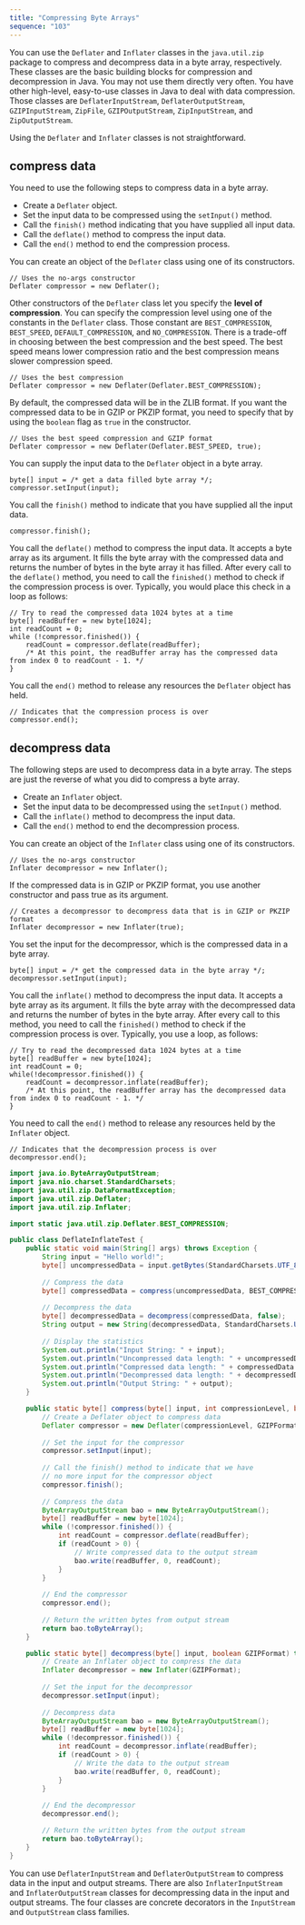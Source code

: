 ```yaml
---
title: "Compressing Byte Arrays"
sequence: "103"
---
```



You can use the `Deflater` and `Inflater` classes in the `java.util.zip` package
to compress and decompress data in a byte array, respectively.
These classes are the basic building blocks for compression and decompression in Java.
You may not use them directly very often.
You have other high-level, easy-to-use classes in Java to deal with data compression.
Those classes are `DeflaterInputStream`, `DeflaterOutputStream`,
`GZIPInputStream`, `ZipFile`, `GZIPOutputStream`, `ZipInputStream`, and `ZipOutputStream`.

Using the `Deflater` and `Inflater` classes is not straightforward.

## compress data

You need to use the following steps to compress data in a byte array.

- Create a `Deflater` object.
- Set the input data to be compressed using the `setInput()` method.
- Call the `finish()` method indicating that you have supplied all input data.
- Call the `deflate()` method to compress the input data.
- Call the `end()` method to end the compression process.

You can create an object of the `Deflater` class using one of its constructors.

```text
// Uses the no-args constructor
Deflater compressor = new Deflater();
```

Other constructors of the `Deflater` class let you specify the **level of compression**.
You can specify the compression level using one of the constants in the `Deflater` class.
Those constant are `BEST_COMPRESSION`, `BEST_SPEED`, `DEFAULT_COMPRESSION`, and `NO_COMPRESSION`.
There is a trade-off in choosing between the best compression and the best speed.
The best speed means lower compression ratio and the best compression means slower compression speed.

```text
// Uses the best compression
Deflater compressor = new Deflater(Deflater.BEST_COMPRESSION);
```

By default, the compressed data will be in the ZLIB format.
If you want the compressed data to be in GZIP or PKZIP format,
you need to specify that by using the `boolean` flag as `true` in the constructor.

```text
// Uses the best speed compression and GZIP format
Deflater compressor = new Deflater(Deflater.BEST_SPEED, true);
```

You can supply the input data to the `Deflater` object in a byte array.

```text
byte[] input = /* get a data filled byte array */;
compressor.setInput(input);
```

You call the `finish()` method to indicate that you have supplied all the input data.

```text
compressor.finish();
```

You call the `deflate()` method to compress the input data.
It accepts a byte array as its argument.
It fills the byte array with the compressed data and returns the number of bytes in the byte array it has filled.
After every call to the `deflate()` method,
you need to call the `finished()` method to check if the compression process is over.
Typically, you would place this check in a loop as follows:

```text
// Try to read the compressed data 1024 bytes at a time
byte[] readBuffer = new byte[1024];
int readCount = 0;
while (!compressor.finished()) {
    readCount = compressor.deflate(readBuffer);
    /* At this point, the readBuffer array has the compressed data from index 0 to readCount - 1. */
}
```

You call the `end()` method to release any resources the `Deflater` object has held.

```text
// Indicates that the compression process is over
compressor.end();
```

## decompress data

The following steps are used to decompress data in a byte array.
The steps are just the reverse of what you did to compress a byte array.

- Create an `Inflater` object.
- Set the input data to be decompressed using the `setInput()` method.
- Call the `inflate()` method to decompress the input data.
- Call the `end()` method to end the decompression process.

You can create an object of the `Inflater` class using one of its constructors.

```text
// Uses the no-args constructor
Inflater decompressor = new Inflater();
```

If the compressed data is in GZIP or PKZIP format, you use another constructor and pass true as its argument.

```text
// Creates a decompressor to decompress data that is in GZIP or PKZIP format
Inflater decompressor = new Inflater(true);
```

You set the input for the decompressor, which is the compressed data in a byte array.

```text
byte[] input = /* get the compressed data in the byte array */;
decompressor.setInput(input);
```

You call the `inflate()` method to decompress the input data.
It accepts a byte array as its argument.
It fills the byte array with the decompressed data and returns the number of bytes in the byte array.
After every call to this method, you need to call the `finished()` method to check if the compression process is over.
Typically, you use a loop, as follows:

```text
// Try to read the decompressed data 1024 bytes at a time
byte[] readBuffer = new byte[1024];
int readCount = 0;
while(!decompressor.finished()) {
    readCount = decompressor.inflate(readBuffer);
    /* At this point, the readBuffer array has the decompressed data from index 0 to readCount - 1. */
}
```

You need to call the `end()` method to release any resources held by the `Inflater` object.

```text
// Indicates that the decompression process is over
decompressor.end();
```

```java
import java.io.ByteArrayOutputStream;
import java.nio.charset.StandardCharsets;
import java.util.zip.DataFormatException;
import java.util.zip.Deflater;
import java.util.zip.Inflater;

import static java.util.zip.Deflater.BEST_COMPRESSION;

public class DeflateInflateTest {
    public static void main(String[] args) throws Exception {
        String input = "Hello world!";
        byte[] uncompressedData = input.getBytes(StandardCharsets.UTF_8);
        
        // Compress the data
        byte[] compressedData = compress(uncompressedData, BEST_COMPRESSION, false);
        
        // Decompress the data
        byte[] decompressedData = decompress(compressedData, false);
        String output = new String(decompressedData, StandardCharsets.UTF_8);
        
        // Display the statistics
        System.out.println("Input String: " + input);
        System.out.println("Uncompressed data length: " + uncompressedData.length);
        System.out.println("Compressed data length: " + compressedData.length);
        System.out.println("Decompressed data length: " + decompressedData.length);
        System.out.println("Output String: " + output);
    }

    public static byte[] compress(byte[] input, int compressionLevel, boolean GZIPFormat) {
        // Create a Deflater object to compress data
        Deflater compressor = new Deflater(compressionLevel, GZIPFormat);
        
        // Set the input for the compressor
        compressor.setInput(input);
        
        // Call the finish() method to indicate that we have
        // no more input for the compressor object
        compressor.finish();
        
        // Compress the data
        ByteArrayOutputStream bao = new ByteArrayOutputStream();
        byte[] readBuffer = new byte[1024];
        while (!compressor.finished()) {
            int readCount = compressor.deflate(readBuffer);
            if (readCount > 0) {
                // Write compressed data to the output stream
                bao.write(readBuffer, 0, readCount);
            }
        }
        
        // End the compressor
        compressor.end();
        
        // Return the written bytes from output stream
        return bao.toByteArray();
    }

    public static byte[] decompress(byte[] input, boolean GZIPFormat) throws DataFormatException {
        // Create an Inflater object to compress the data
        Inflater decompressor = new Inflater(GZIPFormat);
        
        // Set the input for the decompressor
        decompressor.setInput(input);
        
        // Decompress data
        ByteArrayOutputStream bao = new ByteArrayOutputStream();
        byte[] readBuffer = new byte[1024];
        while (!decompressor.finished()) {
            int readCount = decompressor.inflate(readBuffer);
            if (readCount > 0) {
                // Write the data to the output stream
                bao.write(readBuffer, 0, readCount);
            }
        }
        
        // End the decompressor
        decompressor.end();

        // Return the written bytes from the output stream 
        return bao.toByteArray();
    }
}
```

You can use `DeflaterInputStream` and `DeflaterOutputStream` to compress data in the input and output streams.
There are also `InflaterInputStream` and `InflaterOutputStream` classes for decompressing data in the input and output streams.
The four classes are concrete decorators in the `InputStream` and `OutputStream` class families.
